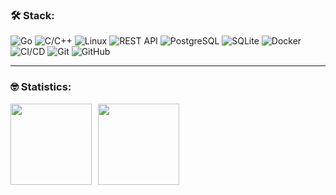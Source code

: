 ### &#128736; Stack:

![Go](https://img.shields.io/badge/go-%238DD6F9.svg?style=for-the-badge&logo=go&logoColor=white)
![C/C++](https://img.shields.io/badge/C/C++-%23404d59.svg?style=for-the-badge)
![Linux](https://img.shields.io/badge/Linux-%23007ACC.svg?style=for-the-badge&logo=linux&logoColor=white)
![REST API](https://img.shields.io/badge/REST%20API-%23266999.svg?style=for-the-badge)
![PostgreSQL](https://img.shields.io/badge/PostgreSQL-%2300758F.svg?style=for-the-badge&logo=PostgreSQL&logoColor=white)
![SQLite](https://img.shields.io/badge/SQLite-%2300758F.svg?style=for-the-badge&logo=sqlite&logoColor=white)
![Docker](https://img.shields.io/badge/Docker-%23007ACC.svg?style=for-the-badge&logo=docker&logoColor=white)
![CI/CD](https://img.shields.io/badge/CI/CD-%2343853D.svg?style=for-the-badge)
![Git](https://img.shields.io/badge/Git-%23E34F26.svg?style=for-the-badge&logo=git&logoColor=white)
![GitHub](https://img.shields.io/badge/GitHub-%2320232a.svg?style=for-the-badge&logo=github&logoColor=%2361DAFB)

---

### &#129299; Statistics:

<!-- [![Codewarrior Profile Badges](https://www.codewars.com/users/Fokin07/badges/large)](https://www.codewars.com/users/Fokin07) -->
<div>
<a href="https://github-readme-stats.vercel.app/api?username=Fokin07&hide=contribs&show_icons=true">
  <img  align="left" height="130" style="margin-right: 10px" src="https://github-readme-stats.vercel.app/api?username=Fokin07&hide=contribs&show_icons=true" />
</a>
<a href="https://github-readme-stats.vercel.app/api/top-langs/?username=Fokin07&layout=compact">
  <img align="left" height="130" src="https://github-readme-stats.vercel.app/api/top-langs/?username=Fokin07&layout=compact" />
</a>
</div>
